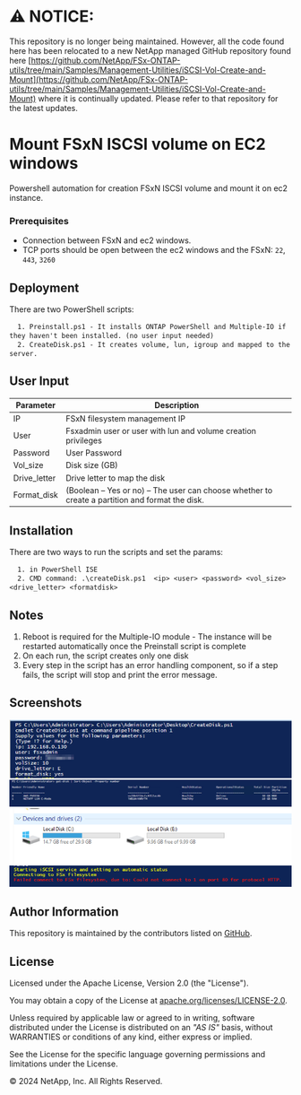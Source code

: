 # :warning: **NOTICE:**

This repository is no longer being maintained. However, all the code found here has been relocated to a new NetApp managed GitHub repository found here [https://github.com/NetApp/FSx-ONTAP-utils/tree/main/Samples/Management-Utilities/iSCSI-Vol-Create-and-Mount](https://github.com/NetApp/FSx-ONTAP-utils/tree/main/Samples/Management-Utilities/iSCSI-Vol-Create-and-Mount) where it is continually updated. Please refer to that repository for the latest updates.

# Mount FSxN ISCSI volume on EC2 windows
Powershell automation for creation FSxN ISCSI volume and mount it on ec2 instance.

### Prerequisites
* Connection between FSxN and ec2 windows.
* TCP ports should be open between the ec2 windows and the FSxN: 
    `22`,
    `443`,
    `3260`
## Deployment
There are two PowerShell scripts:

```text
  1. Preinstall.ps1 - It installs ONTAP PowerShell and Multiple-IO if they haven't been installed. (no user input needed)
  2. CreateDisk.ps1 - It creates volume, lun, igroup and mapped to the server. 
```
## User Input

Parameter | Description | 
--- | --- | 
IP | FSxN filesystem management IP |
User | Fsxadmin user or user with lun and volume creation privileges | 
Password | User Password |
Vol_size | Disk size (GB) |
Drive_letter | Drive letter to map the disk |
Format_disk | (Boolean – Yes or no) – The user can choose whether to create a partition and format the disk. |

## Installation
 There are two ways to run the scripts and set the params:

```text
  1. in PowerShell ISE 
  2. CMD command: .\createDisk.ps1  <ip> <user> <password> <vol_size> <drive_letter> <formatdisk>
```
    
## Notes
  1.  Reboot is required for the Multiple-IO module - The instance will be restarted automatically once the Preinstall script is complete
  2. On each run, the script creates only one disk
  3. Every step in the script has an error handling component, so if a step fails, the script will stop and print the error message.
## Screenshots

![Screenshots 1](./images/image1.png)
![Screenshots 2](./images/image2.png)
![Screenshots 3](./images/image3.png)
![Screenshots 4](./images/image4.png)

## Author Information

This repository is maintained by the contributors listed on [GitHub](https://github.com/NetApp/FSx-ONTAP-samples-scripts/graphs/contributors).

## License

Licensed under the Apache License, Version 2.0 (the "License").

You may obtain a copy of the License at [apache.org/licenses/LICENSE-2.0](http://www.apache.org/licenses/LICENSE-2.0).

Unless required by applicable law or agreed to in writing, software distributed under the License is distributed on an _"AS IS"_ basis, without WARRANTIES or conditions of any kind, either express or implied.

See the License for the specific language governing permissions and limitations under the License.

© 2024 NetApp, Inc. All Rights Reserved.
